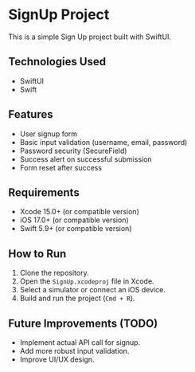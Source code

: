 # SignUp Project

This is a simple Sign Up project built with SwiftUI.

## Technologies Used

- SwiftUI
- Swift

## Features

- User signup form
- Basic input validation (username, email, password)
- Password security (SecureField)
- Success alert on successful submission
- Form reset after success

## Requirements

- Xcode 15.0+ (or compatible version)
- iOS 17.0+ (or compatible version)
- Swift 5.9+ (or compatible version)

## How to Run

1.  Clone the repository.
2.  Open the `SignUp.xcodeproj` file in Xcode.
3.  Select a simulator or connect an iOS device.
4.  Build and run the project (`Cmd + R`).

## Future Improvements (TODO)

- Implement actual API call for signup.
- Add more robust input validation.
- Improve UI/UX design.
